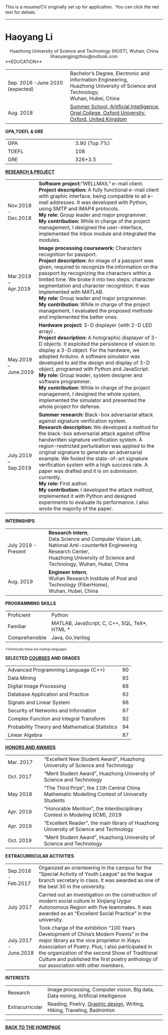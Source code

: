 <title>Haoyang Li</title>
This is a resume/CV originally set up for application. `You can click the red text for detials.`

---

# Haoyang Li

<center>Huazhong University of Science and Technology (HUST), Wuhan, China</center>
<center>lihaoyangjingzhou@outlook.com</center>
**EDUCATION**

<table align="center" border="0">
    <tr>
        <td align="left">Sep. 2016 -June 2020 (expected)</td>
        <td align="left">Bachelor’s Degree, Electronic and Information Engineering,<br>
            Huazhong University of Science and Technology,<br> Wuhan, Hubei, China</td>
    </tr>
    <tr>
        <td align="left">Aug. 2018</td>
        <td align="left"><a href="subpages/summerSchool.html">Summer School, Artificial Intelligence, <br>
            Oriel College, Oxford University, Oxford, United Kingdom</a></td>
    </tr>
</table>

**GPA,TOEFL & GRE**

<table width=400 align="center" border="0">
    <tr>
        <td align="left" width=200>GPA</td>
        <td align="left">
            <div title="Cumulative Average Grade: 88.90, Ranking: 10/140">
                3.90 (Top 7%)
            </div>
        </td>
    </tr>
    <tr>
        <td align="left">TOEFL</td>
        <td align="left">
            <div title="Reading: 30, Listening: 29, Speaking: 23, Writing: 26"> 
                108
            </div>
        </td>
    </tr>
    <tr>
        <td align="left">GRE</td>
        <td align="left">
            <div title="Verbal: 157, Quantitative: 169, Analytical Writing: 3.5">
                326+3.5
            </div>
        </td>
    </tr>
</table>

<b><a href='subpages/researchProject.html' title="Click for details">RESEARCH & PROJECT</a></b>

<table align="center" border="0">
    <tr>
        <td align="left">Nov.2018 <br>-<br>Dec.2018</td>
        <td align="left">
        <b>Software project:</b>“WELLMAIL” e-mail client. <br>
        <b>Project description:</b> A fully functional e-mail client with graphic interface, being compatible to all e-mail addresses. It was developed with Python, using SMTP and IMAP4 protocols.<br>
         <b>My role:</b> Group leader and major programmer.<br>
         <b>My contribution:</b> While in charge of the project management, I designed the user-interface, implemented the Inbox module and integrated the modules.
        </td>
    </tr>
    <tr>
        <td align="left">Mar.2019<br>–<br>Apr.2019</td>
        <td align="left"><b>Image processing coursework:</b> Characters recognition for passport.<br>
<b>Project description:</b> An image of a passport was given, required to recognize the information on the passport by recognizing the characters within a limited time. We broke it into two steps: character segmentation and character recognition. It was implemented with MATLAB.<br>
<b>My role:</b> Group leader and major programmer.<br>
<b>My contribution:</b> While in charge of the project management, I evaluated the proposed methods and implemented the better ones.
        </td>
    </tr>
    <tr>
        <td align="left">May.2019<br> –<br>June.2019</td>
        <td align="left">
        <b>Hardware project:</b> 3-D displayer (with 2-D LED array) .<br>
<b>Project description:</b> A holographic displayer of 3-D objects. It exploited the persistence of vision to display a 3-D object. For the hardware, we adopted Arduino. A software simulator was developed to aid the design and display of 3-D object, programed with Python and JavaScript.<br>
<b>My role:</b> Group leader, system designer and software programmer.<br>
<b>My contribution:</b> While in charge of the project management, I designed the whole system, implemented the simulator and presented the whole project for defense.
        </td>
    </tr>
    <tr>
        <td align="left">July.2019<br>–<br>Sep.2019</td>
        <td align="left">
        <b>Summer research:</b> Black-box adversarial attack against signature verification system.<br>
            <b>Research description:</b> We developed a method for the black-box adversarial attack against offline handwritten signature verification system. A region-restricted perturbation was applied to the original signature to generate an adversarial example. We fooled the state-of-art signature verification system with a high success rate. A paper was drafted and it is on submission currently.<br>
<b>My role:</b> First author.<br>
<b>My contribution:</b> I developed the attack method, implemented it with Python and designed experiments to evaluate its performance. I also wrote the majority of the paper.
        </td>
    </tr>
</table>

**INTERNSHIPS**

<table align="center" border="0">
    <tr>
        <td align="left">July 2019 - Present</td>
        <td align="left">
            <b>Research intern</b>, <br>
Data Science and Computer Vision Lab, <br>
            National Anti-counterfeit Engineering Research Center,<br>
            Huazhong University of Science and Technology, Wuhan, Hubei, China
        </td>
    </tr>
    <tr>
        <td align="left">Aug. 2019</td>
        <td align="left">
                <b title="About optical network and its optimization.">Engineer intern</b>,<br>
Wuhan Research Institute of Post and Technology (FiberHome),<br>
            Wuhan, Hubei, China
        </td>
    </tr>
</table>

<b>PROGRAMMING SKILLS</b>

<table width=400 align="center" border="0">
    <tr>
        <td align="left">
            <div title="Being able to create large project or implement complicated algorithms with it.">
                Proficient
            </div>
        </td>
        <td align="left">Python</td>
    </tr>
    <tr>
        <td align="left">
            <div title="Being able to create small project, implement simple algorithms with it.">
                Familiar
            </div>
        </td>
        <td align="left">MATLAB, JavaScript, C, C++, SQL, TeX*, HTML *</td>
    </tr>
    <tr>
        <td align="left">
            <div title="Being able to understand it.">
                Comprehensible
            </div>
        </td>
        <td align="left">Java, Go,Verilog</td>
    </tr>
</table>



<font size='1'>*Technically these are markup languages</font>

<b>SELECTED <a href="subpages/selectedCoursesAndGrades.html" title="Click for the transcript" >COURSES</a> AND GRADES</b>

<table align="center" border="0">
    <tr>
        <td align="left">Advanced Programming Language (C++)</td>
        <td align="left">90</td>
    </tr>
    <tr>
        <td align="left">Data Mining</td>
        <td align="left">92</td>
    </tr>
    <tr>
        <td align="left">Digital Image Processing</td>
        <td align="left">88</td>
    </tr>
    <tr>
        <td align="left">Database Application and Practice</td>
        <td align="left">92</td>
    </tr>
    <tr>
        <td align="left">Signals and Linear System</td>
        <td align="left">96</td>
    </tr>
    <tr>
        <td align="left">Security of Networks and Information</td>
        <td align="left">97</td>
    </tr>
    <tr>
        <td align="left">Complex Function and Integral Transform</td>
        <td align="left">92</td>
    </tr>
    <tr>
        <td align="left">Probability Theory and Mathematical Statistics</td>
        <td align="left">94</td>
    </tr>
    <tr>
        <td align="left">Linear Algebra</td>
        <td align="left">87</td>
    </tr>
</table>


<b><a href="subpages/honorsAndAwards.html" title="Click for details">HONORS AND AWARDS</a></b>

<table width=400 align="center" border="0">
    <tr>
        <td align="left" width=100>Mar. 2017</td>
        <td align="left">“Excellent New Student Award”, Huazhong University of Science and Technology </td>
    </tr>
    <tr>
        <td align="left">Oct. 2017</td>
        <td align="left">“Merit Student Award”, Huazhong University of Science and Technology</td>
    </tr>
    <tr>
        <td align="left">May 2018</td>
        <td align="left">“The Third Prize”, the 11th Central China Mathematic Modelling Contest of University Students</td>
    </tr>
    <tr>
        <td align="left">Apr. 2019</td>
        <td align="left">“Honorable Mention”, the Interdisciplinary Contest in Modeling (ICM), 2019</td>
    </tr>
    <tr>
        <td align="left">Apr. 2019</td>
        <td align="left">“Excellent Reader”, the main library of Huazhong University of Science and Technology</td>
    </tr>
    <tr>
        <td align="left">Oct. 2019</td>
        <td align="left">“Merit Student Award”, Huazhong University of Science and Technology</td>
    </tr>
</table>
<b>EXTRACURRICULAR ACTIVITIES</b>

<table width=400 align="center" border="0">
    <tr>
        <td align="left">Sep.2016<br>-<br>Feb.2017</td>
        <td align="left">Organized an orienteering in the campus for the “Special Activity of Youth League” as the league branch secretary in class. It was awarded as one of the best 30 in the university.
        </td>
    </tr>
    <tr>
        <td align="left">July 2017</td>
        <td align="left">Carried out an investigation on the construction of modern social culture in Xinjiang Uygur Autonomous Region with five teammates. It was awarded as an “Excellent Social Practice” in the university.</td>
    </tr>
    <tr>
        <td align="left">July.2017<br>-<br>June.2018</td>
        <td align="left">Took charge of the exhibition “100 Years Development of China’s Modern Poems” in the major library as the vice proprietor in Xiayu Association of Poetry. Plus, I also participated in the organization of the second Show of Traditional Culture and published the first poetry anthology of our association with other members. </td>
    </tr>
</table>

**INTERESTS**

<table width=400 align="center" border="0">
    <tr>
        <td align="left">Research</td>
        <td align="left">Image processing, Computer vision, Big data, Data mining, Artificial intelligence</td>
    </tr>
    <tr>
        <td align="left">Extracurricular</td>
        <td align="left">Reading, Poetry, <a href="interests/graphicDesign.html" title="Click for a small gallery">Graphic design</a>, Writing, Hiking, Traveling, Badminton</td>
    </tr>
</table>

---

<b><a href="index.html">BACK TO THE HOMEPAGE</a></b>

